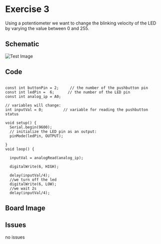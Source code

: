 

# Exercise 3
Using a potentiometer we want to change the blinking velocity of the LED by varying the value between 0 and 255.
## Schematic 
![Test Image](photo.png?raw=true)

## Code
``` 

const int buttonPin = 2;     // the number of the pushbutton pin
const int ledPin =  6;      // the number of the LED pin
const int analog_ip = A0;

// variables will change:
int inputVal = 0;         // variable for reading the pushbutton status

void setup() {
  Serial.begin(9600);
  // initialize the LED pin as an output:
  pinMode(ledPin, OUTPUT);

}
void loop() {
  
  inputVal = analogRead(analog_ip);
  
  digitalWrite(6, HIGH);
  
  delay(inputVal/4);
  //we turn off the led
  digitalWrite(6, LOW);
  //we wait 2s
  delay(inputVal/4);

``` 
## Board Image

## Issues
no issues
